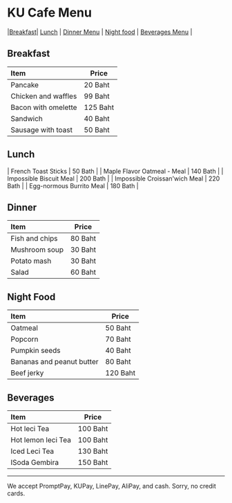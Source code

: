 # KU Cafe Menu

|[Breakfast](#Breakfast)| [Lunch](#lunch) | [Dinner Menu](#dinner) | [Night food](#night-food) | [Beverages Menu](#beverages) |

## Breakfast

| Item                | Price     | 
|:--------------------|-----------|
| Pancake             | 20  Baht  |
| Chicken and waffles | 99  Baht  |
| Bacon with omelette | 125 Baht  |
| Sandwich            | 40  Baht  |
| Sausage with toast  | 50  Baht  |


## Lunch

| French Toast Sticks               | 50  Bath   |
| Maple Flavor Oatmeal - Meal       | 140 Bath   |
| Impossible Biscuit Meal           | 200 Bath   |
| Impossible Croissan'wich Meal     | 220 Bath   |
| Egg-normous Burrito Meal          | 180 Bath   |

## Dinner

| Item      | Price      |
|:----------|-----------|
| Fish and chips | 80 Baht|
| Mushroom soup | 30 Baht|
| Potato mash  | 30 Baht |
| Salad    | 60 Baht |


## Night Food
| Item                            | Price     | 
|:--------------------------------|-----------|
| Oatmeal                         | 50  Baht  |
| Popcorn                         | 70  Baht  |
| Pumpkin seeds                   | 40  Baht  |
| Bananas and peanut butter       | 80  Baht  |
| Beef jerky                      | 120 Baht |

## Beverages
| Item      |   Price   |
|:----------|-----------|
| Hot leci Tea |   100 Baht |
| Hot lemon leci Tea |   100 Baht |
| Iced Leci Tea |   130 Baht |
| ISoda Gembira |   150 Baht |




---

We accept PromptPay, KUPay, LinePay, AliPay, and cash. Sorry, no credit cards.
